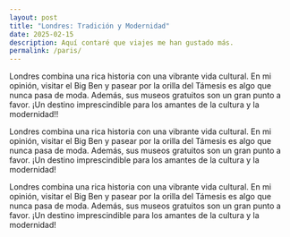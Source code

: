 ```yaml
---
layout: post
title: "Londres: Tradición y Modernidad"
date: 2025-02-15
description: Aquí contaré que viajes me han gustado más.
permalink: /paris/
---
```


Londres combina una rica historia con una vibrante vida cultural.
En mi opinión, visitar el Big Ben y pasear por la orilla del Támesis
es algo que nunca pasa de moda. Además, sus museos gratuitos son
un gran punto a favor. ¡Un destino imprescindible para los amantes
de la cultura y la modernidad!!

Londres combina una rica historia con una vibrante vida cultural.
En mi opinión, visitar el Big Ben y pasear por la orilla del Támesis
es algo que nunca pasa de moda. Además, sus museos gratuitos son
un gran punto a favor. ¡Un destino imprescindible para los amantes
de la cultura y la modernidad!

Londres combina una rica historia con una vibrante vida cultural.
En mi opinión, visitar el Big Ben y pasear por la orilla del Támesis
es algo que nunca pasa de moda. Además, sus museos gratuitos son
un gran punto a favor. ¡Un destino imprescindible para los amantes
de la cultura y la modernidad!